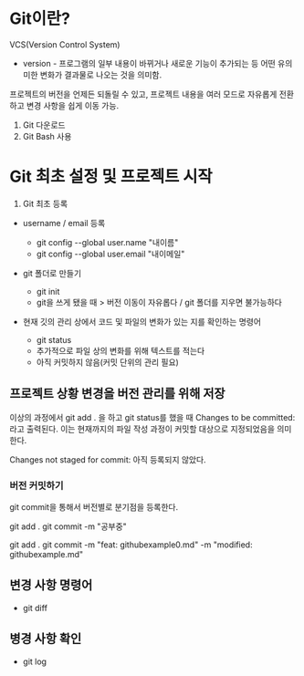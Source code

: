 # Git이란?

VCS(Version Control System)

- version - 프로그램의 일부 내용이 바뀌거나 새로운 기능이 추가되는 등 어떤 유의미한 변화가 결과물로 나오는 것을 의미함.

프로젝트의 버전을 언제든 되돌릴 수 있고, 프로젝트 내용을 여러 모드로 자유롭게 전환하고 변경 사항을 쉽게 이동 가능.

1. Git 다운로드
2. Git Bash 사용

# Git 최초 설정 및 프로젝트 시작
1. Git 최초 등록
- username / email 등록
  - git config --global user.name "내이름"
  - git config --global user.email "내이메일"

- git 폴더로 만들기
  - git init
  - git을 쓰게 됐을 때 > 버전 이동이 자유롭다 / git 폴더를 지우면 불가능하다

- 현재 깃의 관리 상에서 코드 및 파일의 변화가 있는 지를 확인하는 명령어
  - git status
  - 추가적으로 파일 상의 변화를 위해 텍스트를 적는다
  - 아직 커밋하지 않음(커밋 단위의 관리 필요)

## 프로젝트 상황 변경을 버전 관리를 위해 저장
이상의 과정에서 git add . 을 하고 git status를 했을 때
Changes to be committed:
라고 출력된다. 이는 현재까지의 파일 작성 과정이 커밋할 대상으로 지정되었음을 의미한다.

Changes not staged for commit:
아직 등록되지 않았다.

### 버전 커밋하기
git commit을 통해서 버전별로 분기점을 등록한다.

git add .
git commit -m "공부중"

git add .
git commit -m "feat: githubexample0.md" -m "modified: githubexample.md"

## 변경 사항 명령어
- git diff

## 병경 사항 확인
- git log



